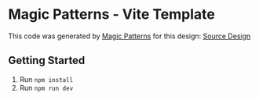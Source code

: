 # Magic Patterns - Vite Template

This code was generated by [Magic Patterns](https://magicpatterns.com) for this design: [Source Design](https://www.magicpatterns.com/c/p8ybjrvrd7cfejsu36ed3f)

## Getting Started

1. Run `npm install`
2. Run `npm run dev`
